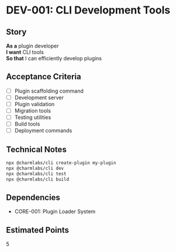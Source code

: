 # DEV-001: CLI Development Tools

## Story
**As a** plugin developer  
**I want** CLI tools  
**So that** I can efficiently develop plugins

## Acceptance Criteria
- [ ] Plugin scaffolding command
- [ ] Development server
- [ ] Plugin validation
- [ ] Migration tools
- [ ] Testing utilities
- [ ] Build tools
- [ ] Deployment commands

## Technical Notes
```bash
npx @charmlabs/cli create-plugin my-plugin
npx @charmlabs/cli dev
npx @charmlabs/cli test
npx @charmlabs/cli build
```

## Dependencies
- CORE-001: Plugin Loader System

## Estimated Points
5